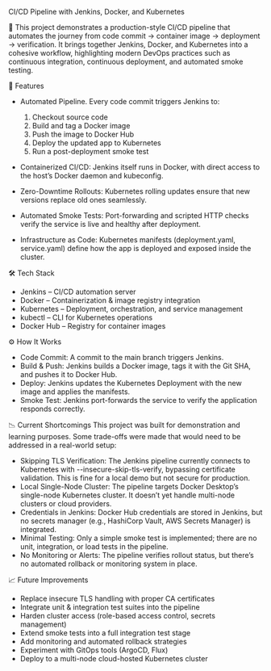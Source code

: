 CI/CD Pipeline with Jenkins, Docker, and Kubernetes

🚀 This project demonstrates a production-style CI/CD pipeline that automates the journey from code commit → container image → deployment → verification.
It brings together Jenkins, Docker, and Kubernetes into a cohesive workflow, highlighting modern DevOps practices such as continuous integration, continuous deployment, and automated smoke testing.


📌 Features
- Automated Pipeline.
  Every code commit triggers Jenkins to:
  1) Checkout source code
  2) Build and tag a Docker image
  3) Push the image to Docker Hub
  4) Deploy the updated app to Kubernetes
  5) Run a post-deployment smoke test
    
- Containerized CI/CD: 
  Jenkins itself runs in Docker, with direct access to the host’s Docker daemon and kubeconfig.

- Zero-Downtime Rollouts: 
  Kubernetes rolling updates ensure that new versions replace old ones seamlessly.

- Automated Smoke Tests: 
  Port-forwarding and scripted HTTP checks verify the service is live and healthy after deployment.

- Infrastructure as Code: 
  Kubernetes manifests (deployment.yaml, service.yaml) define how the app is deployed and exposed inside the cluster.


🛠️ Tech Stack
- Jenkins – CI/CD automation server
- Docker – Containerization & image registry integration
- Kubernetes – Deployment, orchestration, and service management
- kubectl – CLI for Kubernetes operations
- Docker Hub – Registry for container images


⚙️ How It Works
- Code Commit: 
  A commit to the main branch triggers Jenkins.
- Build & Push: 
  Jenkins builds a Docker image, tags it with the Git SHA, and pushes it to Docker Hub.
- Deploy: 
  Jenkins updates the Kubernetes Deployment with the new image and applies the manifests.
- Smoke Test: 
  Jenkins port-forwards the service to verify the application responds correctly.


📉 Current Shortcomings
This project was built for demonstration and learning purposes. Some trade-offs were made that would need to be addressed in a real-world setup:
- Skipping TLS Verification: The Jenkins pipeline currently connects to Kubernetes with --insecure-skip-tls-verify, bypassing certificate validation. This is fine for a local demo but not secure for production.
- Local Single-Node Cluster: The pipeline targets Docker Desktop’s single-node Kubernetes cluster. It doesn’t yet handle multi-node clusters or cloud providers.
- Credentials in Jenkins: Docker Hub credentials are stored in Jenkins, but no secrets manager (e.g., HashiCorp Vault, AWS Secrets Manager) is integrated.
- Minimal Testing: Only a simple smoke test is implemented; there are no unit, integration, or load tests in the pipeline.
- No Monitoring or Alerts: The pipeline verifies rollout status, but there’s no automated rollback or monitoring system in place.

📈 Future Improvements
- Replace insecure TLS handling with proper CA certificates
- Integrate unit & integration test suites into the pipeline
- Harden cluster access (role-based access control, secrets management)
- Extend smoke tests into a full integration test stage
- Add monitoring and automated rollback strategies
- Experiment with GitOps tools (ArgoCD, Flux)
- Deploy to a multi-node cloud-hosted Kubernetes cluster
